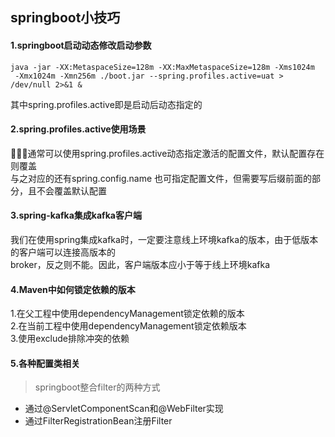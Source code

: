 ## springboot小技巧

#### 1.springboot启动动态修改启动参数

````shell script
java -jar -XX:MetaspaceSize=128m -XX:MaxMetaspaceSize=128m -Xms1024m
 -Xmx1024m -Xmn256m ./boot.jar --spring.profiles.active=uat > /dev/null 2>&1 &
````

其中spring.profiles.active即是启动后动态指定的

#### 2.spring.profiles.active使用场景
￿￿￿通常可以使用spring.profiles.active动态指定激活的配置文件，默认配置存在则覆盖  
与之对应的还有spring.config.name 也可指定配置文件，但需要写后缀前面的部分，且不会覆盖默认配置

#### 3.spring-kafka集成kafka客户端
我们在使用spring集成kafka时，一定要注意线上环境kafka的版本，由于低版本的客户端可以连接高版本的  
broker，反之则不能。因此，客户端版本应小于等于线上环境kafka

#### 4.Maven中如何锁定依赖的版本
1.在父工程中使用dependencyManagement锁定依赖的版本  
2.在当前工程中使用dependencyManagement锁定依赖版本  
3.使用exclude排除冲突的依赖  

#### 5.各种配置类相关

> springboot整合filter的两种方式

+ 通过@ServletComponentScan和@WebFilter实现
+ 通过FilterRegistrationBean注册Filter
